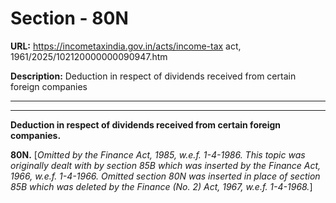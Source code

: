 # Section - 80N

**URL:** https://incometaxindia.gov.in/acts/income-tax act, 1961/2025/102120000000090947.htm

**Description:** Deduction in respect of dividends received from certain foreign companies

---

****

**Deduction in respect of dividends received from certain foreign companies.**

**80N.** [_Omitted by the Finance Act, 1985, w.e.f. 1-4-1986. This topic was originally dealt with by section 85B which was inserted by the Finance Act, 1966, w.e.f. 1-4-1966. Omitted section 80N was inserted in place of section 85B which was deleted by the Finance (No. 2) Act, 1967, w.e.f. 1-4-1968._]